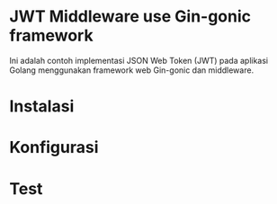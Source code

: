 # JWT Middleware use Gin-gonic framework
Ini adalah contoh implementasi JSON Web Token (JWT) pada aplikasi Golang menggunakan framework web Gin-gonic dan middleware.

# Instalasi
# Konfigurasi
# Test
